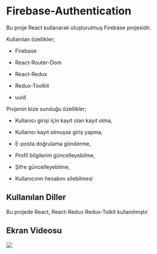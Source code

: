 <h1>Firebase-Authentication</h1>

Bu proje React kullanarak oluşturulmuş Firebase projesidir.

Kullanılan özellikler;

- Firebase

- React-Router-Dom

- React-Redux

- Redux-Toolkit

- uuid

Projenin bize sunduğu özellikler;

- Kullanıcı girişi için kayıt olan kayıt olma,

- Kullanıcı kayıt olmuşsa giriş yapma,

- E-posta doğrulama gönderme,

- Profil bilgilerini güncelleyebilme,

- Şifre güncelleyebilme,

- Kullanıcının hesabını silebilmesi

<h2>Kullanılan Diller</h2>

Bu projede React, React-Redux Redux-Tolkit kullanılmıştır

<h2>Ekran Videosu</h2>

![](auth.gif)
